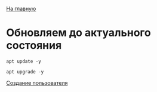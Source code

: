 [На главную](README.md)

# Обновляем до актуального состояния
```
apt update -y
```
```
apt upgrade -y
```

[Создание пользователя](user.md)